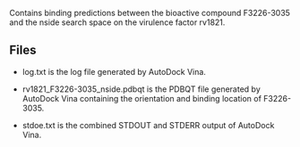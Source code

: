 Contains binding predictions between the bioactive compound F3226-3035 and the nside search space on the virulence factor rv1821.

## Files

- log.txt is the log file generated by AutoDock Vina.

- rv1821_F3226-3035_nside.pdbqt is the PDBQT file generated by AutoDock Vina containing the orientation and binding location of F3226-3035.

- stdoe.txt is the combined STDOUT and STDERR output of AutoDock Vina.

